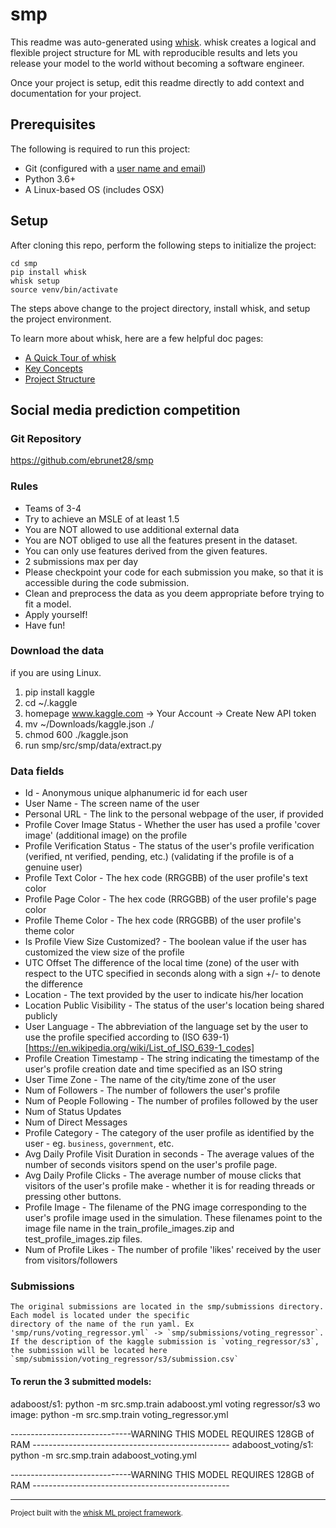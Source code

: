 # smp

This readme was auto-generated using [whisk](https://github.com/whisk-ml/whisk). whisk creates a logical and flexible project structure for ML with reproducible results and lets you release your model to the world without becoming a software engineer.

Once your project is setup, edit this readme directly to add context and documentation for your project.

## Prerequisites

The following is required to run this project:

* Git (configured with a [user name and email](https://git-scm.com/book/en/v2/Getting-Started-First-Time-Git-Setup))
* Python 3.6+
* A Linux-based OS (includes OSX)

## Setup

After cloning this repo, perform the following steps to initialize the project:

    cd smp
    pip install whisk
    whisk setup
    source venv/bin/activate

The steps above change to the project directory, install whisk, and setup the project environment.

To learn more about whisk, here are a few helpful doc pages:
* [A Quick Tour of whisk](https://docs.whisk-ml.org.io/en/latest/tour_of_whisk.html)
* [Key Concepts](https://docs.whisk-ml.org.io/en/latest/key_concepts.html)
* [Project Structure](https://docs.whisk-ml.org.io/en/latest/project_structure.html)


## Social media prediction competition


### Git Repository
https://github.com/ebrunet28/smp

### Rules
- Teams of 3-4
- Try to achieve an MSLE of at least 1.5
- You are NOT allowed to use additional external data
- You are NOT obliged to use all the features present in the dataset.
- You can only use features derived from the given features.
- 2 submissions max per day
- Please checkpoint your code for each submission you make, so that it is accessible during the code submission.
- Clean and preprocess the data as you deem appropriate before trying to fit a model.
- Apply yourself!
- Have fun!


### Download the data
if you are using Linux.
1. pip install kaggle
2. cd ~/.kaggle
3. homepage www.kaggle.com -> Your Account -> Create New API token
4. mv ~/Downloads/kaggle.json ./
5. chmod 600 ./kaggle.json
6. run smp/src/smp/data/extract.py

### Data fields
- Id - Anonymous unique alphanumeric id for each user
- User Name - The screen name of the user
- Personal URL - The link to the personal webpage of the user, if provided
- Profile Cover Image Status - Whether the user has used a profile 'cover image' (additional image) on the profile
- Profile Verification Status - The status of the user's profile verification (verified, nt verified, pending, etc.) (validating if the profile is of a genuine user)
- Profile Text Color - The hex code (RRGGBB) of the user profile's text color
- Profile Page Color - The hex code (RRGGBB) of the user profile's page color
- Profile Theme Color - The hex code (RRGGBB) of the user profile's theme color
- Is Profile View Size Customized? - The boolean value if the user has customized the view size of the profile
- UTC Offset The difference of the local time (zone) of the user with respect to the UTC specified in seconds along with a sign +/- to denote the difference
- Location - The text provided by the user to indicate his/her location
- Location Public Visibility - The status of the user's location being shared publicly
- User Language - The abbreviation of the language set by the user to use the profile specified according to (ISO 639-1)[https://en.wikipedia.org/wiki/List_of_ISO_639-1_codes]
- Profile Creation Timestamp - The string indicating the timestamp of the user's profile creation date and time specified as an ISO string
- User Time Zone - The name of the city/time zone of the user
- Num of Followers - The number of followers the user's profile
- Num of People Following - The number of profiles followed by the user
- Num of Status Updates
- Num of Direct Messages
- Profile Category - The category of the user profile as identified by the user - eg. `business`, `government`, etc.
- Avg Daily Profile Visit Duration in seconds - The average values of the number of seconds visitors spend on the user's profile page.
- Avg Daily Profile Clicks - The average number of mouse clicks that visitors of the user's profile make - whether it is for reading threads or pressing other buttons.
- Profile Image - The filename of the PNG image corresponding to the user's profile image used in the simulation. These filenames point to the image file name in the train_profile_images.zip and test_profile_images.zip files.
- Num of Profile Likes - The number of profile 'likes' received by the user from visitors/followers 

### Submissions
    The original submissions are located in the smp/submissions directory. Each model is located under the specific
    directory of the name of the run yaml. Ex 'smp/runs/voting_regressor.yml` -> `smp/submissions/voting_regressor`.
    If the description of the kaggle submission is `voting_regressor/s3`, the submission will be located here 
    `smp/submission/voting_regressor/s3/submission.csv`

#### To rerun the 3 submitted models:

adaboost/s1:
    python -m src.smp.train adaboost.yml
voting regressor/s3 wo image:
    python -m src.smp.train voting_regressor.yml

------------------------------WARNING THIS MODEL REQUIRES 128GB of RAM -------------------------------------------------
adaboost_voting/s1:  
    python -m src.smp.train adaboost_voting.yml
    
------------------------------WARNING THIS MODEL REQUIRES 128GB of RAM -------------------------------------------------


--------

<p><small>Project built with the <a target="_blank" href="https://github.com/whisk-ml/whisk">whisk ML project framework</a>.

